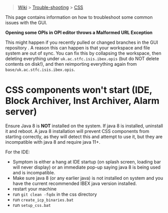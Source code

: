 > [Wiki](Home) > [Trouble-shooting](trouble-shooting-pages) > [CSS](CSS-Troubleshooting)

This page contains information on how to troubleshoot some common issues with the GUI. 

**Opening some OPIs in OPI editor throws a Malformed URL Exception**

This might happen if you recently pulled or changed branches in the GUI repository . A reason this can happen is that your workspace and file system are out of sync. You can fix this by collapsing the workspace, then deleting everything under `uk.ac.stfc.isis.ibex.opis` (but do NOT delete contents on disk!), and then reimporting everything again from `base/uk.ac.stfc.isis.ibex.opis`.


# CSS components won't start (IDE, Block Archiver, Inst Archiver, Alarm server)

Ensure Java 8 is **NOT** installed on the system. If java 8 is installed, uninstall it and reboot. A java 8 installation will prevent CSS components from starting correctly, as they will detect this and attempt to use it, but they are incompatible with java 8 and require java 11+.

For the IDE:
- Symptom is either a hang at IDE startup (on splash screen, loading bar will never display) or an immediate pop-up saying java 8 is being used and is incompatible.
- Make sure java 8 (or any earlier java) is not installed on system and you have the current recommended IBEX java version installed.
- restart your machine
- run `git clean -fqdx` in the css directory
- run `create_icp_binaries.bat`
- run `setup_css.bat`
